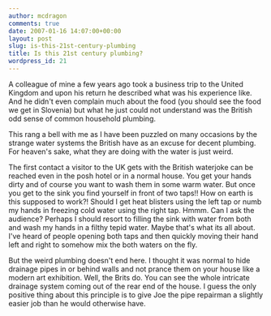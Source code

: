 ```yaml
---
author: mcdragon
comments: true
date: 2007-01-16 14:07:00+00:00
layout: post
slug: is-this-21st-century-plumbing
title: Is this 21st century plumbing?
wordpress_id: 21
---
```


A colleague of mine a few years ago took a business trip to the United Kingdom and upon his return he described what was his experience like. And he didn't even complain much about the food (you should see the food we get in Slovenia) but what he just could not understand was the British odd sense of common household plumbing.

This rang a bell with me as I have been puzzled on many occasions by the strange water systems the British have as an excuse for decent plumbing. For heaven's sake, what they are doing with the water is just weird.

The first contact a visitor to the UK gets with the British waterjoke can be reached even in the posh hotel or in a normal house. You get your hands dirty and of course you want to wash them in some warm water. But once you get to the sink you find yourself in front of two taps!! How on earth is this supposed to work?! Should I get heat blisters using the left tap or numb my hands in freezing cold water using the right tap. Hmmm. Can I ask the audience?
Perhaps I should resort to filling the sink with water from both and wash my hands in a filthy tepid water. Maybe that's what its all about. I've heard of people opening both taps and then quickly moving their hand left and right to somehow mix the both waters on the fly.

But the weird plumbing doesn't end here. I thought it was normal to hide drainage pipes in or behind walls and not prance them on your house like a modern art exhibition. Well, the Brits do. You can see the whole intricate drainage system coming out of the rear end of the house. I guess the only positive thing about this principle is to give Joe the pipe repairman a slightly easier job than he would otherwise have.
